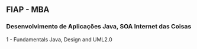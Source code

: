 ## FIAP - MBA
### Desenvolvimento de Aplicações Java, SOA  Internet das Coisas

1 - Fundamentals Java, Design and UML2.0 
